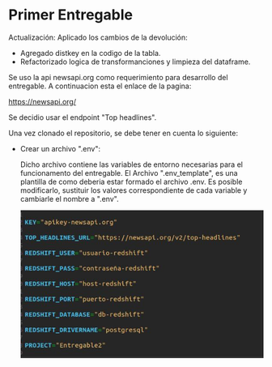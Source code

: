# Primer Entregable

Actualización:
Aplicado los cambios de la devolución:

- Agregado distkey en la codigo de la tabla.
- Refactorizado logica de transformanciones y limpieza del dataframe.

Se uso la api newsapi.org como requerimiento para desarrollo del entregable. 
A continuacion esta el enlace de la pagina:

https://newsapi.org/

Se decidio usar el endpoint "Top headlines".

Una vez clonado el repositorio, se debe tener en cuenta lo siguiente:

* Crear un archivo ".env":
  
  Dicho archivo contiene las variables de entorno necesarias para el funcionamento del entregable. 
  El Archivo ".env_template", es una plantilla de como deberia estar formado el archivo .env.
  Es posible modificarlo, sustituir los valores correspondiente de cada variable y cambiarle el nombre a ".env".
  
  ![Estructura del archivo .env](images/Captura_env.jpg)
  
  


